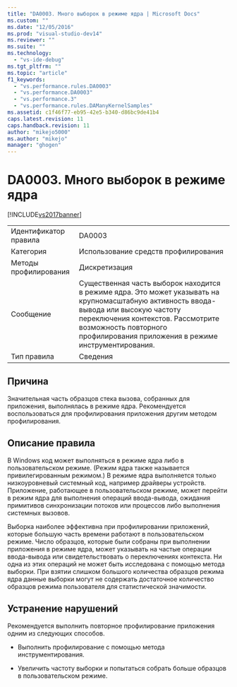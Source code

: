 ```yaml
---
title: "DA0003. Много выборок в режиме ядра | Microsoft Docs"
ms.custom: ""
ms.date: "12/05/2016"
ms.prod: "visual-studio-dev14"
ms.reviewer: ""
ms.suite: ""
ms.technology: 
  - "vs-ide-debug"
ms.tgt_pltfrm: ""
ms.topic: "article"
f1_keywords: 
  - "vs.performance.rules.DA0003"
  - "vs.performance.DA0003"
  - "vs.performance.3"
  - "vs.performance.rules.DAManyKernelSamples"
ms.assetid: c1f46f77-eb95-42e5-b340-d86bc9de41b4
caps.latest.revision: 11
caps.handback.revision: 11
author: "mikejo5000"
ms.author: "mikejo"
manager: "ghogen"
---
```

# DA0003. Много выборок в режиме ядра
[!INCLUDE[vs2017banner](../code-quality/includes/vs2017banner.md)]

|||  
|-|-|  
|Идентификатор правила|DA0003|  
|Категория|Использование средств профилирования|  
|Методы профилирования|Дискретизация|  
|Сообщение|Существенная часть выборок находится в режиме ядра.  Это может указывать на крупномасштабную активность ввода\-вывода или высокую частоту переключения контекстов.  Рассмотрите возможность повторного профилирования приложения в режиме инструментирования.|  
|Тип правила|Сведения|  
  
## Причина  
 Значительная часть образцов стека вызова, собранных для приложения, выполнялась в режиме ядра.  Рекомендуется воспользоваться для профилирования приложения другим методом профилирования.  
  
## Описание правила  
 В Windows код может выполняться в режиме ядра либо в пользовательском режиме. \(Режим ядра также называется привилегированным режимом.\) В режиме ядра выполняется только низкоуровневый системный код, например драйверы устройств.  Приложение, работающее в пользовательском режиме, может перейти в режим ядра для выполнения операций ввода\-вывода, ожидания примитивов синхронизации потоков или процессов либо выполнения системных вызовов.  
  
 Выборка наиболее эффективна при профилировании приложений, которые большую часть времени работают в пользовательском режиме.  Число образцов, которые были собраны при выполнении приложения в режиме ядра, может указывать на частые операции ввода\-вывода или свидетельствовать о переключениях контекста.  Ни одна из этих операций не может быть исследована с помощью метода выборки.  При взятии слишком большого количества образцов режима ядра данные выборки могут не содержать достаточное количество образцов режима пользователя для статистической значимости.  
  
## Устранение нарушений  
 Рекомендуется выполнить повторное профилирование приложения одним из следующих способов.  
  
-   Выполнить профилирование с помощью метода инструментирования.  
  
-   Увеличить частоту выборки и попытаться собрать больше образцов в пользовательском режиме.